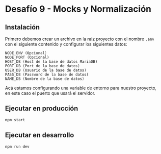 # Desafío 9 - Mocks y Normalización

## Instalación

Primero debemos crear un archivo en la raiz proyecto con el nombre `.env` con el siguiente contenido y configurar los siguientes datos:
```
NODE_ENV (Opcional)
NODE_PORT (Opcional)
HOST_DB (Host de la base de datos MariaDB)
PORT_DB (Port de la base de datos)
USER_DB (Usuario de la base de datos)
PASS_DB (Password de la base de datos)
NAME_DB (Nombre de la base de datos)

```
Acá estamos configurando una variable de entorno para nuestro proyecto, en este caso el puerto que usará el servidor.

## Ejecutar en producción


```sh
npm start
```

## Ejecutar en desarrollo


```sh
npm run dev
```